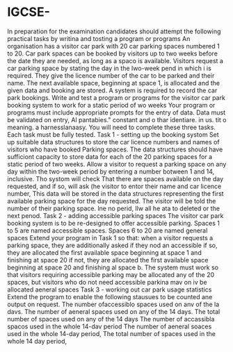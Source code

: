 # IGCSE-
In preparation for the examination candidates should attempt the following practical tasks by writina
and tosting a program or programs
An organisation has a visitor car park with 20 car parking spaces numbered 1 to 20. Car park spaces
can be booked by visitors up to two weeks before the date they are needed, as long as a spaco is
available. Visitors request a car parking space by stating the day in the Iwo-week pend in which i
is required. They give the licence number of the car to be parked and their name. The next available
space, beginning at space 1, is allocated and the given data and booking are stored. A system is
required to record the car park bookings.
Write and test a program or programs for the visitor car park booking system to work for a static period
of wo weeks
Your program or programs must include appropriate prompts for the entry of data. Data must be
validated on entry,
Al pantabies." constant and o thar identiare. in us. tit o meaning. a harnesslanaasy.
You will need to complete these three tasks. Each task must be fully tested.
Task 1 - setting up the booking systom
Set up suitable data structures to store the car licence numbers and names of visitors who have booked
Parking spaces. The data structures should have sufficiont capacity to store data for each of the 20
parking spaces for a static period of two weeks. Allow a visitor to request a parking space on any day
within the two-week period by entering a number botween 1 and 14, inclusive. Tho systom will check
That there are spaces available on the day requested, and if so, will ask (he visitor to entor their name
and car licence number, This data will be stored in the data structures representing the first available
parking space for the day requested. The visitor will be told the number of their parking space.
lne no perid, llw all he ata to deleted or the next
penod.
Task 2 - adding accessible parking spaces
The visitor car park booking system is to be re-designed to offer accessible parking. Spaces 1 to 5 are
named accessible spaces. Spaces 6 to 20 are named general spaces
Extend your program in Task 1 so that:
when a visitor requests a parking space, they are additionally asked if they nod an accessible
if so, they are allocated the first available space beginning at space 1 and finishing at space 20
if not, they are allocated the first available space beginning at space 20 and finishing al
space b.
The system must work so that visitors requiring accessible parking may be allocated any of the
20 spaces, but visitors who do not need accessible parkina mav on iv be allocated aeneral spaces
Task 3 - working out car park
usage statistics
Extend the program to enable the following stausues to be counted ane output on request.
The number ofaccessiblo spaces used on anv of the la davs.
The number of aeneral spaces used on any of the 14 days.
The total number of spaces used on any of the 14 days
The number of accassibla spacos used in the whole 14-dav period
The number of aeneral soaces used in the whole 14-day period,
The total number of spaces used in the whole 14 day period,
